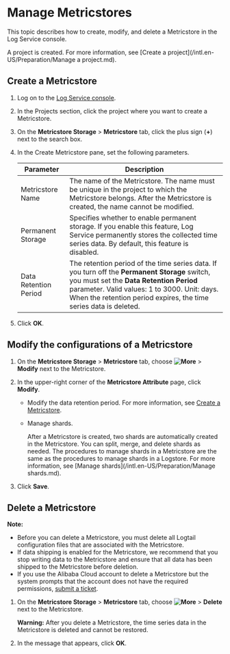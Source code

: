 # Manage Metricstores

This topic describes how to create, modify, and delete a Metricstore in the Log Service console.

A project is created. For more information, see [Create a project](/intl.en-US/Preparation/Manage a project.md).

## Create a Metricstore

1.  Log on to the [Log Service console](https://sls.console.aliyun.com).

2.  In the Projects section, click the project where you want to create a Metricstore.

3.  On the **Metricstore Storage** \> **Metricstore** tab, click the plus sign \(**+**\) next to the search box.

4.  In the Create Metricstore pane, set the following parameters.

    |Parameter|Description|
    |---------|-----------|
    |Metricstore Name|The name of the Metricstore. The name must be unique in the project to which the Metricstore belongs. After the Metricstore is created, the name cannot be modified.|
    |Permanent Storage|Specifies whether to enable permanent storage. If you enable this feature, Log Service permanently stores the collected time series data. By default, this feature is disabled.|
    |Data Retention Period|The retention period of the time series data. If you turn off the **Permanent Storage** switch, you must set the **Data Retention Period** parameter. Valid values: 1 to 3000. Unit: days. When the retention period expires, the time series data is deleted. |

5.  Click **OK**.


## Modify the configurations of a Metricstore

1.  On the **Metricstore Storage** \> **Metricstore** tab, choose **![More](https://static-aliyun-doc.oss-accelerate.aliyuncs.com/assets/img/en-US/5023359951/p52318.png)** \> **Modify** next to the Metricstore.

2.  In the upper-right corner of the **Metricstore Attribute** page, click **Modify**.

    -   Modify the data retention period. For more information, see [Create a Metricstore](#section_8ju_apk_egg).
    -   Manage shards.

        After a Metricstore is created, two shards are automatically created in the Metricstore. You can split, merge, and delete shards as needed. The procedures to manage shards in a Metricstore are the same as the procedures to manage shards in a Logstore. For more information, see [Manage shards](/intl.en-US/Preparation/Manage shards.md).

3.  Click **Save**.


## Delete a Metricstore

**Note:**

-   Before you can delete a Metricstore, you must delete all Logtail configuration files that are associated with the Metricstore.
-   If data shipping is enabled for the Metricstore, we recommend that you stop writing data to the Metricstore and ensure that all data has been shipped to the Metricstore before deletion.
-   If you use the Alibaba Cloud account to delete a Metricstore but the system prompts that the account does not have the required permissions, [submit a ticket](https://workorder-intl.console.aliyun.com/console.htm?spm=a2796.7919406.0.dcontactus3.676a2d23RjosdV#/ticket/add/?productId=1210).

1.  On the **Metricstore Storage** \> **Metricstore** tab, choose **![More](https://static-aliyun-doc.oss-accelerate.aliyuncs.com/assets/img/en-US/5023359951/p52318.png)** \> **Delete** next to the Metricstore.

    **Warning:** After you delete a Metricstore, the time series data in the Metricstore is deleted and cannot be restored.

2.  In the message that appears, click **OK**.


